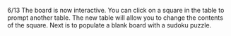 6/13
The board is now interactive. You can click on a square in the table to prompt another table. The new table will allow you to change the
contents of the square.
Next is to populate a blank board with a sudoku puzzle.
